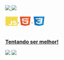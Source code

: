  <div>
   <a href="https://github.com/Starrkzz">
   <img height="180em" src="https://github-readme-stats.vercel.app/api?username=Starrkzz&show_icons=true&theme=midnight-purple&include_all_commits=true&count_private=true"/>
   <img height="180em" src="https://github-readme-stats.vercel.app/api/top-langs/?username=Starrkzz&layout=compact&langs_count=6&theme=tokyonight"/>
</div>
    
<div style="display: inline_block"><br>
  <img align="center" alt="Js" height="30" width="40" src="https://raw.githubusercontent.com/devicons/devicon/master/icons/javascript/javascript-plain.svg">
  <img align="center" alt="HTML" height="30" width="40" src="https://raw.githubusercontent.com/devicons/devicon/master/icons/html5/html5-original.svg">
  <img align="center" alt="CSS" height="30" width="40" src="https://raw.githubusercontent.com/devicons/devicon/master/icons/css3/css3-original.svg">
</div>
 
<br>
 
### Tentando ser melhor!
 
<div> 
  <a href="https://www.youtube.com/@select4018" target="_blank"><img src="https://img.shields.io/badge/YouTube-FF0000?style=for-the-badge&logo=youtube&logoColor=white" target="_blank"></a>
  <a href="https://www.instagram.com/wlss.r4mos/" target="_blank"><img src="https://img.shields.io/badge/-Instagram-%23E4405F?style=for-the-badge&logo=instagram&logoColor=white" target="_blank"></a
